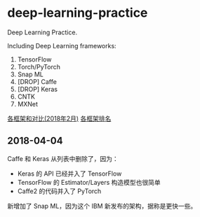 # deep-learning-practice

Deep Learning Practice.

Including Deep Learning frameworks:

1. TensorFlow
2. Torch/PyTorch
3. Snap ML
4. [DROP] Caffe
5. [DROP] Keras
6. CNTK
7. MXNet

[各框架和对比(2018年2月)](https://juejin.im/entry/5a7f8e1b5188257a5e573fb2)
[各框架排名](https://zhuanlan.zhihu.com/p/34500929)

## 2018-04-04

Caffe 和 Keras 从列表中删除了，因为：

- Keras 的 API 已经并入了 TensorFlow
- TensorFlow 的 Estimator/Layers 构造模型也很简单
- Caffe2 的代码并入了 PyTorch

新增加了 Snap ML，因为这个 IBM 新发布的架构，据称是更快一些。

